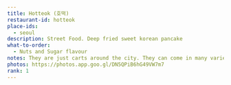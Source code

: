 ```yaml
---
title: Hotteok (호떡)
restaurant-id: hotteok
place-ids:
  - seoul
description: Street Food. Deep fried sweet korean pancake
what-to-order:
  - Nuts and Sugar flavour
notes: They are just carts around the city. They can come in many varieties but best get the sugar and nuts flavour.
photos: https://photos.app.goo.gl/DN5QPiB6hG49VW7m7
rank: 1
---
```

